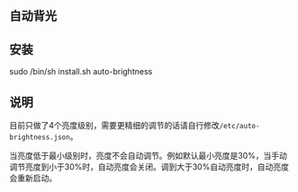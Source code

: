 ## 自动背光

## 安装

sudo /bin/sh install.sh auto-brightness

## 说明

目前只做了4个亮度级别，需要更精细的调节的话请自行修改`/etc/auto-brightness.json`。

当亮度低于最小级别时，亮度不会自动调节。例如默认最小亮度是30%，当手动调节亮度到小于30%时，自动亮度会关闭。调到大于30%自动亮度时，自动亮度会重新启动。
